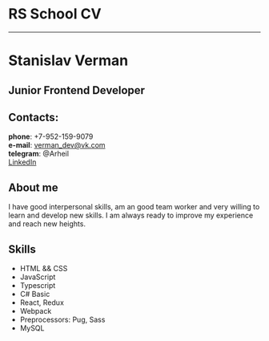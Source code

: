 # RS School CV
**************


# Stanislav Verman
## Junior Frontend Developer

## Contacts:
**phone**: +7-952-159-9079  
**e-mail**: verman_dev@vk.com  
**telegram**: @Arheil  
[LinkedIn](https://www.linkedin.com/in/stanislav-verman-9681a11a4/)

## About me  
I have good interpersonal skills, am an good team worker and very willing to learn and develop new skills. I am always ready to improve my experience and reach new heights.

## Skills  
* HTML && CSS
* JavaScript
* Typescript
* C# Basic
* React, Redux
* Webpack
* Preprocessors: Pug, Sass
* MySQL


